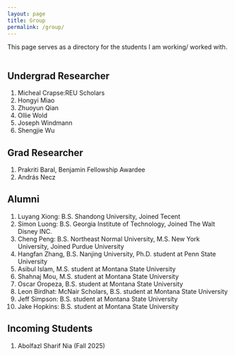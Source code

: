 ```yaml
---
layout: page
title: Group
permalink: /group/
---
```


This page serves as a directory for the students I am working/ worked with.

<hr style="clear:both;visibility: hidden;" />


## Undergrad Researcher

1. Micheal Crapse:REU Scholars
2. Hongyi Miao
3. Zhuoyun Qian
4. Ollie Wold
5. Joseph Windmann
6. Shengjie Wu
 

## Grad Researcher
1. Prakriti Baral, Benjamin Fellowship Awardee
2. András Necz

## Alumni

1. Luyang Xiong: B.S. Shandong University, Joined Tecent
2. Simon Luong: B.S. Georgia Institute of Technology, Joined The Walt Disney INC.
3. Cheng Peng: B.S. Northeast Normal University, M.S. New York University, Joined Purdue University
4. Hangfan Zhang, B.S. Nanjing University, Ph.D. student at Penn State University
5. Asibul Islam, M.S. student at Montana State University
6. Shahnaj Mou, M.S. student at Montana State University
7. Oscar Oropeza, B.S. student at Montana State University
8. Leon Birdhat: McNair Scholars, B.S. student at Montana State University
9. Jeff Simpson: B.S. student at Montana State University
10. Jake Hopkins: B.S. student at Montana State University
  
## Incoming Students
1. Abolfazl Sharif Nia (Fall 2025)
